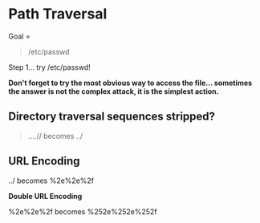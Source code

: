 # Path Traversal

Goal = 
>/etc/passwd

Step 1... try /etc/passwd!

**Don't forget to try the most obvious way to access the file... sometimes the answer is not the complex attack, it is the simplest action.**

## Directory traversal sequences stripped?

>....//
>becomes
>../

## URL Encoding

../ becomes %2e%2e%2f

**Double URL Encoding**

%2e%2e%2f becomes %252e%252e%252f
